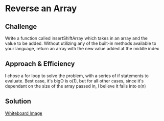 # Reverse an Array
<!-- Short summary or background information -->



## Challenge
<!-- Description of the challenge -->
Write a function called insertShiftArray which takes in an array and the value to be added. Without utilizing any of the built-in methods available to your language, return an array with the new value added at the middle index

## Approach & Efficiency
<!-- What approach did you take? Why? What is the Big O space/time for this approach? -->
I chose a for loop to solve the problem, with a series of if statements to evaluate. Best case, it's bigO is o(1), but for all other cases, since it's dependant on the size of the array passed in, I believe it falls into o(n)

## Solution
<!-- Embedded whiteboard image -->
[Whiteboard Image](assets/arrayShift.png)